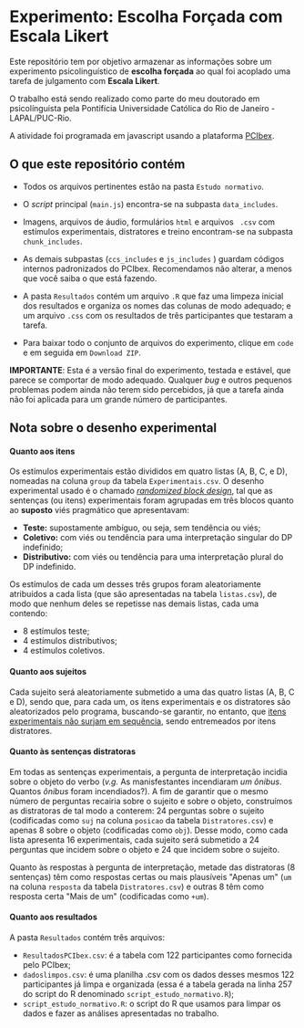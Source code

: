 # Experimento: Escolha Forçada com Escala Likert
Este repositório tem por objetivo armazenar as informações sobre um experimento psicolinguístico de **escolha forçada** ao qual foi acoplado uma tarefa de julgamento com **Escala Likert**.

O trabalho está sendo realizado como parte do meu doutorado em psicolínguista pela Pontifícia Universidade Católica do Rio de Janeiro - LAPAL/PUC-Rio.

A atividade foi programada em javascript usando a plataforma [PCIbex](https://www.pcibex.net/).

## O que este repositório contém

- Todos os arquivos pertinentes estão na pasta ``Estudo normativo``.

- O *script* principal (``main.js``) encontra-se na subpasta ``data_includes``.

- Imagens, arquivos de áudio, formulários ``html`` e arquivos `` .csv`` com estímulos experimentais, distratores e treino encontram-se na subpasta ``chunk_includes``.

- As demais subpastas (``ccs_includes`` e ``js_includes`` ) guardam códigos internos padronizados do PCIbex. Recomendamos não alterar, a menos que você saiba o que está fazendo.

- A pasta ``Resultados`` contém um arquivo ``.R`` que faz uma limpeza inicial dos resultados e organiza os nomes das colunas de modo adequado; e um arquivo ``.css`` com os resultados de três participantes que testaram a tarefa.

- Para baixar todo o conjunto de arquivos do experimento, clique em ``code`` e em seguida em ``Download ZIP``.

**IMPORTANTE**: Esta é a versão final do experimento, testada e estável, que parece se comportar de modo adequado. Qualquer *bug* e outros pequenos problemas podem ainda não terem sido percebidos, já que a tarefa ainda não foi aplicada para um grande número de participantes.

## Nota sobre o desenho experimental

#### Quanto aos itens
Os estímulos experimentais estão divididos em quatro listas (A, B, C, e D), nomeadas na coluna ``group`` da tabela ``Experimentais.csv``. O desenho experimental usado é o chamado [*randomized block design*](https://link.springer.com/referenceworkentry/10.1007%2F978-0-387-32833-1_344), tal que as sentenças (ou itens) experimentais foram agrupadas em três blocos quanto ao **suposto** viés pragmático que apresentavam:

- **Teste:** supostamente ambíguo, ou seja, sem tendência ou viés;
- **Coletivo:** com viés ou tendência para uma interpretação singular do DP indefinido;
- **Distributivo:** com viés ou tendência para uma interpretação plural do DP indefinido.

Os estímulos de cada um desses três grupos foram aleatoriamente atribuídos a cada lista (que são apresentadas na tabela ``listas.csv``), de modo que nenhum deles se repetisse nas demais listas, cada uma contendo:

- 8 estímulos teste;
- 4 estímulos distributivos;
- 4 estímulos coletivos.

#### Quanto aos sujeitos
Cada sujeito será aleatoriamente submetido a uma das quatro listas (A, B, C e D), sendo que, para cada um, os itens experimentais e os distratores são aleatorizados pelo programa, buscando-se garantir, no entanto, que [itens experimentais não surjam em sequência](https://github.com/addrummond/ibex/blob/master/docs/manual.md#shuffle-sequences), sendo entremeados por itens distratores.

#### Quanto às sentenças distratoras
Em todas as sentenças experimentais, a pergunta de interpretação incidia sobre o objeto do verbo (*v.g.* As manisfestantes incendiaram *um ônibus*. Quantos *ônibus* foram incendiados?). A fim de garantir que o mesmo número de perguntas recairia sobre o sujeito e sobre o objeto, construímos as distratoras de tal modo a conterem: 24 perguntas sobre o sujeito (codificadas como ```suj``` na coluna ```posicao``` da tabela ```Distratores.csv```) e apenas 8 sobre o objeto (codificadas como ```obj```). Desse modo, como cada lista apresenta 16 experimentais, cada sujeito será submetido a 24 perguntas que incidem sobre o objeto e 24 que incidem sobre o sujeito.

Quanto às respostas à pergunta de interpretação, metade das distratoras (8 sentenças) têm como respostas certas ou mais plausíveis "Apenas um" (```um``` na coluna ```resposta``` da tabela ```Distratores.csv```) e outras 8 têm como resposta certa "Mais de um" (codificadas como ```+um```).

#### Quanto aos resultados
A pasta `Resultados` contém três arquivos:

- `ResultadosPCIbex.csv`: é a tabela com 122 participantes como fornecida pelo PCIbex;
- `dadoslimpos.csv`: é uma planilha .csv com os dados desses mesmos 122 participantes já limpa e organizada (essa é a tabela gerada na linha 257 do script do R denominado `script_estudo_normativo.R`);
- `script_estudo_normativo.R`: o script do R que usamos para limpar os dados e fazer as análises apresentadas no trabalho.
